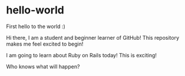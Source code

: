 # hello-world
First hello to the world :)

Hi there, I am a student and beginner learner of GitHub! This repository makes me feel excited to begin!

I am going to learn about Ruby on Rails today! This is exciting! 

Who knows what will happen?


